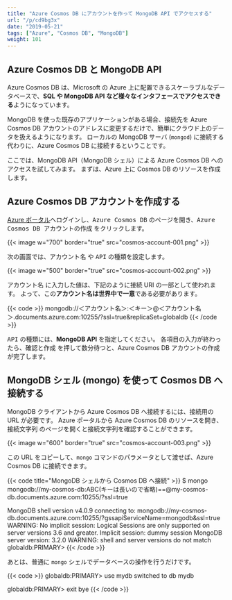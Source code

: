 ```yaml
---
title: "Azure Cosmos DB にアカウントを作って MongoDB API でアクセスする"
url: "/p/cd9bg3x"
date: "2019-05-21"
tags: ["Azure", "Cosmos DB", "MongoDB"]
weight: 101
---
```


Azure Cosmos DB と MongoDB API
----

Azure Cosmos DB は、Microsoft の Azure 上に配置できるスケーラブルなデータベースで、**SQL や MongoDB API など様々なインタフェースでアクセスできる**ようになっています。

MongoDB を使った既存のアプリケーションがある場合、接続先を Azure Cosmos DB アカウントのアドレスに変更するだけで、簡単にクラウド上のデータを扱えるようになります。
ローカルの MongoDB サーバ (`mongod`) に接続する代わりに、Azure Cosmos DB に接続するということです。

ここでは、MongoDB API（MongoDB シェル）による Azure Cosmos DB へのアクセスを試してみます。
まずは、Azure 上に Cosmos DB のリソースを作成します。


Azure Cosmos DB アカウントを作成する
----

[Azure ポータル](https://portal.azure.com/)へログインし、<samp>Azure Cosmos DB</samp> のページを開き、<samp>Azure Cosmos DB アカウントの作成</samp> をクリックします。

{{< image w="700" border="true" src="cosmos-account-001.png" >}}

次の画面では、<samp>アカウント名</samp> や <samp>API</samp> の種類を設定します。

{{< image w="500" border="true" src="cosmos-account-002.png" >}}

<samp>アカウント名</samp> に入力した値は、下記のように接続 URI の一部として使われます。
よって、この**アカウント名は世界中で一意**である必要があります。

{{< code >}}
mongodb://＜アカウント名＞:＜キー＞@＜アカウント名＞.documents.azure.com:10255/?ssl=true&replicaSet=globaldb
{{< /code >}}

<samp>API</samp> の種類には、**MongoDB API** を指定してください。
各項目の入力が終わったら、<samp>確認と作成</samp> を押して数分待つと、Azure Cosmos DB アカウントの作成が完了します。


MongoDB シェル (mongo) を使って Cosmos DB へ接続する
----

MongoDB クライアントから Azure Cosmos DB へ接続するには、接続用の URL が必要です。
Azure ポータルから Azure Cosmos DB のリソースを開き、<samp>接続文字列</samp> のページを開くと接続文字列を確認することができます。

{{< image w="600" border="true" src="cosmos-account-003.png" >}}

この URL をコピーして、`mongo` コマンドのパラメータとして渡せば、Azure Cosmos DB に接続できます。

{{< code title="MongoDB シェルから Cosmos DB へ接続" >}}
$ mongo mongodb://my-cosmos-db:ABC(キーは長いので省略)==@my-cosmos-db.documents.azure.com:10255/?ssl=true

MongoDB shell version v4.0.9
connecting to: mongodb://my-cosmos-db.documents.azure.com:10255/?gssapiServiceName=mongodb&ssl=true
WARNING: No implicit session: Logical Sessions are only supported on server versions 3.6 and greater.
Implicit session: dummy session
MongoDB server version: 3.2.0
WARNING: shell and server versions do not match
globaldb:PRIMARY>
{{< /code >}}

あとは、普通に `mongo` シェルでデータベースの操作を行うだけです。

{{< code >}}
globaldb:PRIMARY> use mydb
switched to db mydb

globaldb:PRIMARY> exit
bye
{{< /code >}}

